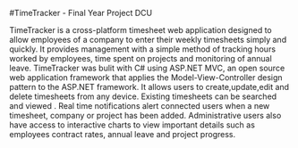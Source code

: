 #TimeTracker - Final Year Project DCU

TimeTracker is a cross-platform timesheet web application designed to allow employees of a company to enter their weekly timesheets simply and quickly. It provides management with a simple method of tracking hours worked by employees, time spent on projects and monitoring of annual leave. TimeTracker was bulit with C# using ASP.NET MVC, an open source web application framework that applies the Model-View-Controller design pattern to the ASP.NET framework. It allows users to create,update,edit and delete timesheets from any device. Existing timesheets can be searched and viewed . Real time notifications alert connected users when a new timesheet, company or project has been added. Administrative users also have access to interactive charts to view important details such as employees contract rates, annual leave and project progress.
